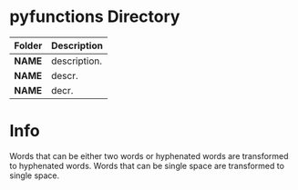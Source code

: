 # pyfunctions Directory

| Folder | Description |
| --- | --- |
| **NAME** | description. |
| **NAME** | descr. |
| **NAME** | decr. |

# Info 

Words that can be either two words or hyphenated words are transformed to hyphenated words. Words that can be single space are transformed to single space.
